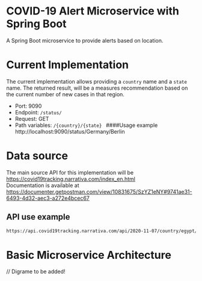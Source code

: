 # COVID-19 Alert Microservice with Spring Boot
A  Spring Boot microservice  to provide alerts based on location.

# Current Implementation
The current implementation allows providing a ```country``` name and a ```state``` name. The returned result, will be a measures recommendation based on the current number of new cases in that region.  
- Port: 9090
- Endpoint: ```/status/```
- Request: GET
- Path variables: ```/{country}/{state} ```
####Usage example
http://localhost:9090/status/Germany/Berlin

# Data source
The main source API for this implementation will be https://covid19tracking.narrativa.com/index_en.html  
Documentation is available at https://documenter.getpostman.com/view/10831675/SzYZ1eNY#9741ae31-6493-4d32-aec3-a272e4bcec67     
## API use example
```bash 
https://api.covid19tracking.narrativa.com/api/2020-11-07/country/egypt/region/cairo
```

# Basic Microservice Architecture
// Digrame to be added! 
